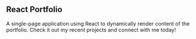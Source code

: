 ## React Portfolio
A single-page application using React to dynamically render content of the portfolio. Check it out my recent projects and connect with me today!
